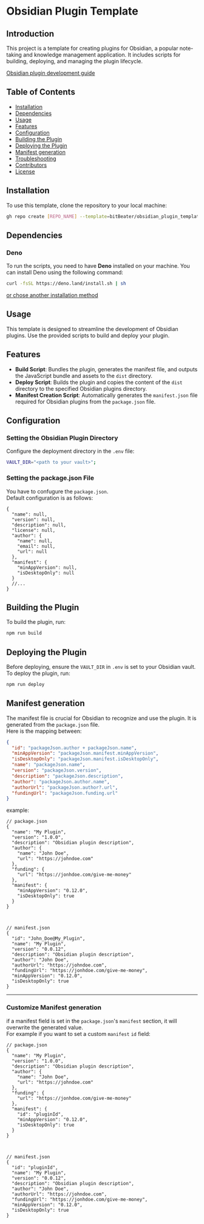 # Obsidian Plugin Template

## Introduction

This project is a template for creating plugins for Obsidian, a popular
note-taking and knowledge management application. It includes scripts for
building, deploying, and managing the plugin lifecycle.

[Obsidian plugin development guide](https://docs.obsidian.md/Plugins/Getting+started/Build+a+plugin)

## Table of Contents

- [Installation](#installation)
- [Dependencies](#dependencies)
- [Usage](#usage)
- [Features](#features)
- [Configuration](#configuration)
- [Building the Plugin](#building-the-plugin)
- [Deploying the Plugin](#deploying-the-plugin)
- [Manifest generation](#manifest-generation)
- [Troubleshooting](#troubleshooting)
- [Contributors](#contributors)
- [License](#license)

## Installation

To use this template, clone the repository to your local machine:

```bash
gh repo create [REPO_NAME] --template=bitBeater/obsidian_plugin_template
```

## Dependencies

### Deno

To run the scripts, you need to have **Deno** installed on your machine. You can
install Deno using the following command:

```bash
curl -fsSL https://deno.land/install.sh | sh
```

[or chose another installation method](https://docs.deno.com/runtime/manual/getting_started/installation)

## Usage

This template is designed to streamline the development of Obsidian plugins. Use
the provided scripts to build and deploy your plugin.

## Features

- **Build Script**: Bundles the plugin, generates the manifest file, and outputs
  the JavaScript bundle and assets to the `dist` directory.
- **Deploy Script**: Builds the plugin and copies the content of the `dist`
  directory to the specified Obsidian plugins directory.
- **Manifest Creation Script**: Automatically generates the `manifest.json` file
  required for Obsidian plugins from the `package.json` file.

## Configuration

### Setting the Obsidian Plugin Directory

Configure the deployment directory in the `.env` file:

```sh
VAULT_DIR="<path to your vault>";
```

### Setting the package.json File

You have to confugure the `package.json`.<br/>Default configuration is as
follows:

```jsonc
{
  "name": null,
  "version": null,
  "description": null,
  "license": null,
  "author": {
    "name": null,
    "email": null,
    "url": null
  },
  "manifest": {
    "minAppVersion": null,
    "isDesktopOnly": null
  }
  //...
}
```

## Building the Plugin

To build the plugin, run:

```bash
npm run build
```

## Deploying the Plugin

Before deploying, ensure the `VAULT_DIR` in `.env` is set to your Obsidian
vault.<br/>To deploy the plugin, run:

```bash
npm run deploy
```

## Manifest generation

The manifest file is crucial for Obsidian to recognize and use the plugin. It is
generated from the `package.json` file.<br/>Here is the mapping between:

```json
{
  "id": "packageJson.author + packageJson.name",
  "minAppVersion": "packageJson.manifest.minAppVersion",
  "isDesktopOnly": "packageJson.manifest.isDesktopOnly",
  "name": "packageJson.name",
  "version": "packageJson.version",
  "description": "packageJson.description",
  "author": "packageJson.author.name",
  "authorUrl": "packageJson.author?.url",
  "fundingUrl": "packageJson.funding.url"
}
```

example:

```jsonc
// package.json
{
  "name": "My Plugin",
  "version": "1.0.0",
  "description": "Obsidian plugin description",
  "author": {
    "name": "John Doe",
    "url": "https://johndoe.com"
  },
  "funding": {
    "url": "https://jonhdoe.com/give-me-money"
  },
  "manifest": {
    "minAppVersion": "0.12.0",
    "isDesktopOnly": true
  }
}



// manifest.json
{
  "id": "John_Doe@My_Plugin",
  "name": "My Plugin",
  "version": "0.0.12",
  "description": "Obsidian plugin description",
  "author": "John Doe",
  "authorUrl": "https://johndoe.com",
  "fundingUrl": "https://jonhdoe.com/give-me-money",
  "minAppVersion": "0.12.0",
  "isDesktopOnly": true
}
```

---

### Customize Manifest generation

if a manifest field is set in the `package.json`'s `manifest` section, it will
overwrite the generated value.<br/> For example if you want to set a custom
`manifest` `id` field:

```jsonc
// package.json
{
  "name": "My Plugin",
  "version": "1.0.0",
  "description": "Obsidian plugin description",
  "author": {
    "name": "John Doe",
    "url": "https://johndoe.com"
  },
  "funding": {
    "url": "https://jonhdoe.com/give-me-money"
  },
  "manifest": {
    "id": "pluginId",
    "minAppVersion": "0.12.0",
    "isDesktopOnly": true
  }
}



// manifest.json
{
  "id": "pluginId",
  "name": "My Plugin",
  "version": "0.0.12",
  "description": "Obsidian plugin description",
  "author": "John Doe",
  "authorUrl": "https://johndoe.com",
  "fundingUrl": "https://jonhdoe.com/give-me-money",
  "minAppVersion": "0.12.0",
  "isDesktopOnly": true
}
```

